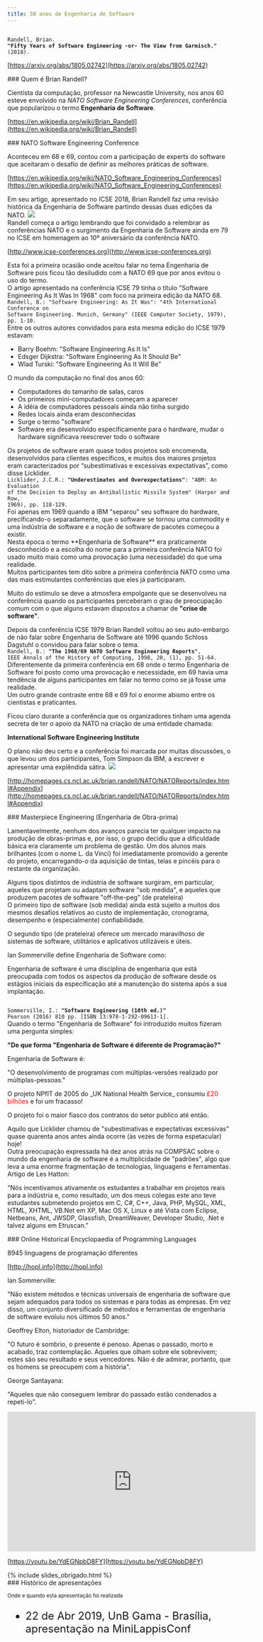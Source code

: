 ```yaml
---
title: 50 anos de Engenharia de Software
---
```


<section>
<code>
Randell, Brian.
<strong>"Fifty Years of Software Engineering -or- The View from Garmisch."</strong>
(2018).
</code>

[https://arxiv.org/abs/1805.02742](https://arxiv.org/abs/1805.02742)
</section>

<section>
### Quem é Brian Randell?

Cientista da computação, professor na Newcastle University, nos anos 60 esteve
envolvido na _NATO Software Engineering Conferences_, conferência que
popularizou o termo **Engenharia de Software**.

[https://en.wikipedia.org/wiki/Brian_Randell](https://en.wikipedia.org/wiki/Brian_Randell)
</section>

<section>
### NATO Software Engineering Conference

Aconteceu em 68 e 69, contou com a participação de experts do software
que aceitaram o desafio de definir as melhores práticas de software.

[https://en.wikipedia.org/wiki/NATO_Software_Engineering_Conferences](https://en.wikipedia.org/wiki/NATO_Software_Engineering_Conferences)
</section>

<section>
Em seu artigo, apresentado no ICSE 2018, Brian Randell faz uma revisão
histórica da Engenharia de Software partindo dessas duas edições da NATO.

<img src="/files/randell-paper.png" />
</section>

<section>
Randell começa o artigo lembrando que foi convidado a relembrar as conferências
NATO e o surgimento da Engenharia de Software ainda em 79 no ICSE em homenagem
ao 10º aniversário da conferência NATO.

[http://www.icse-conferences.org](http://www.icse-conferences.org)
</section>


<section>
Esta foi a primeira ocasião onde aceitou falar no tema Engenharia de Software
pois ficou tão desiludido com a NATO 69 que por anos evitou o uso do termo.
</section>

<section>
O artigo apresentado na conferência ICSE 79 tinha o título "Software
Engineering As It Was In 1968" com foco na primeira edição da NATO 68.

<code>
Randell, B.: "Software Engineering: As It Was": "4th International Conference on
Software Engineering. Munich, Germany" (IEEE Computer Society, 1979), pp. 1-10.
</code>
</section>

<section>
Entre os outros autores convidados para esta mesma edição do
ICSE 1979 estavam:

* Barry Boehm: "Software Engineering As It Is"
* Edsger Dijkstra: "Software Engineering As It Should Be"
* Wlad Turski: "Software Engineering As It Will Be"
</section>

<section>
O mundo da computação no final dos anos 60:

* Computadores do tamanho de salas, caros
* Os primeiros mini-computadores começam a aparecer
* A idéia de computadores pessoais ainda não tinha surgido
* Redes locais ainda eram desconhecidas
* Surge o termo "software"
* Software era desenvolvido específicamente para o hardware, mudar o hardware significava reescrever todo o software
</section>

<section>
Os projetos de software eram quase todos projetos sob encomenda,
desenvolvidos para clientes específicos, e muitos dos maiores projetos eram
caracterizados por “subestimativas e excessivas expectativas”, como disse
Licklider.

<code>
Licklider, J.C.R.: <strong>"Underestimates and Overexpectations"</strong>: "ABM: An Evaluation
of the Decision to Deploy an Antiballistic Missile System" (Harper and Row,
1969), pp. 118-129.
</code>
</section>

<section>
Foi apenas em 1969 quando a IBM "separou" seu software do hardware,
precificando-o separadamente, que o software se tornou uma commodity e uma
indústria de software e a noção de software de pacotes começou a existir.
</section>

<section>
Nesta época o termo **Engenharia de Software** era praticamente desconhecido e
a escolha do nome para a primeira conferência NATO foi usado muito mais como
uma provocação (uma necessidade) do que uma realidade.
</section>

<section>
Muitos participantes tem dito sobre a primeira conferência NATO como uma das
mais estimulantes conferências que eles já participaram.

Muito do estímulo se deve a atmosfera empolgante que se desenvolveu na
conferência quando os participantes perceberam o grau de preocupação comum com
o que alguns estavam dispostos a chamar de **"crise de software"**.
</section>



<section>
Depois da conferência ICSE 1979 Brian Randell voltou ao seu auto-embargo de não
falar sobre Engenharia de Software até 1996 quando Schloss Dagstuhl o convidou
para falar sobre o tema.

<code>
Randell, B.: <strong>"The 1968/69 NATO Software Engineering Reports"</strong>,
IEEE Annals of the History of Computing, 1998, 20, (1), pp. 51-64.
</code>
</section>

<section>
Diferentemente da primeira conferência em 68 onde o termo Engenharia de
Software foi posto como uma provocação e necessidade, em 69 havia uma tendência
de alguns participantes em falar no termo como se já fosse uma realidade.

</section>

<section>
Um outro grande contraste entre 68 e 69
foi o enorme abismo entre os cientistas e praticantes.

Ficou claro durante a conferência que os organizadores tinham uma agenda
secreta de ter o apoio da NATO na criação de uma entidade chamada:

**International Software Engineering Institute**
</section>

<section>
O plano não deu certo e a conferência foi marcada por muitas discussões, o
que levou um dos participantes, Tom Simpson da IBM, a escrever e apresentar uma
explêndida sátira.

<img src="/files/masterpiece-engineering.png" />

[http://homepages.cs.ncl.ac.uk/brian.randell/NATO/NATOReports/index.html#Appendix](http://homepages.cs.ncl.ac.uk/brian.randell/NATO/NATOReports/index.html#Appendix)
</section>

<section>
### Masterpiece Engineering (Engenharia de Obra-prima)

Lamentavelmente, nenhum dos avanços parecia ter qualquer impacto na produção de
obras-primas e, por isso, o grupo decidiu que a dificuldade básica era
claramente um problema de gestão. Um dos alunos mais brilhantes (com o nome L.
da Vinci) foi imediatamente promovido a gerente do projeto, encarregando-o da
aquisição de tintas, telas e pincéis para o restante da organização.
</section>

<section>
Alguns tipos distintos de indústria de software surgiram,
em particular, aqueles que projetam ou adaptam software "sob medida", e aqueles
que produzem pacotes de software "off-the-peg" (de prateleira)
</section>

<section>
O primeiro tipo de software (sob medida) ainda está sujeito a muitos dos mesmos
desafios relativos ao custo de implementação, cronograma, desempenho e
(especialmente) confiabilidade.

O segundo tipo (de prateleira) oferece um mercado maravilhoso de sistemas de
software, utilitários e aplicativos utilizáveis e úteis.
</section>

<section>
Ian Sommerville define Engenharia de Software como:

Engenharia de software é uma disciplina de engenharia que está preocupada com
todos os aspectos da produção de software desde os estágios iniciais da
especificação até a manutenção do sistema após a sua implantação.

<code>
Sommerville, I.: <strong>"Software Engineering (10th ed.)"</strong>
Pearson (2016) 810 pp. [ISBN 13:978-1-292-09613-1].
</code>
</section>

<section>
Quando o termo "Engenharia de Software" foi introduzido muitos
fizeram uma pergunta simples:

**"De que forma "Engenharia de Software é diferente de Programação?"**

</section>

<section>
Engenharia de Software é:

"O desenvolvimento de programas com múltiplas-versões realizado por múltiplas-pessoas."
</section>

<section>
O projeto NPfIT de 2005 do _UK National Health Service_ consumiu <span
style="color:red">£20 bilhões</span> e foi um fracasso!

O projeto foi o maior fiasco dos contratos do setor publico até então.
</section>

<section>
Aquilo que Licklider chamou de "subestimativas e expectativas excessivas" quase
quarenta anos antes ainda ocorre (às vezes de forma espetacular) hoje!
</section>

<section>
Outra preocupação expressada há dez anos atrás na COMPSAC sobre o mundo da
engenharia de software é a multiplicidade de "padrões", algo que leva a uma
enorme fragmentação de tecnologias, linguagens e ferramentas.

</section>

<section>
Artigo de Les Hatton:

"Nós incentivamos ativamente os estudantes a trabalhar em projetos reais para a
indústria e, como resultado, um dos meus colegas este ano teve estudantes
submetendo projetos em C, C#, C++, Java, PHP, MySQL, XML, HTML, XHTML, VB.Net
em XP, Mac OS X, Linux e até Vista com Eclipse, Netbeans, Ant, JWSDP,
Glassfish, DreamWeaver, Developer Studio, .Net e talvez alguns em Etruscan."

<!--
<code>
Hatton, L.: <strong>"Professionalism in IT"</strong>,
Safety Critical Systems Club, 2008, 17, (2).
[http://www.leshatton.org/Documents/Professionalism_2007.pdf (Accessed 16 April 2018)].
</code>
-->
</section>


<section>
### Online Historical Encyclopaedia of Programming Languages

8945 linguagens de programação diferentes

[http://hopl.info](http://hopl.info)
</section>


<section>
Ian Sommerville:

"Não existem métodos e técnicas universais de engenharia de software que sejam
adequados para todos os sistemas e para todas as empresas. Em vez disso, um
conjunto diversificado de métodos e ferramentas de engenharia de software
evoluiu nos últimos 50 anos."
</section>


<section>
Geoffrey Elton, historiador de Cambridge:

"O futuro é sombrio, o presente é penoso. Apenas o passado, morto e acabado,
traz contemplação. Aqueles que olham sobre ele sobrevivem; estes são seu
resultado e seus vencedores. Não é de admirar, portanto, que os homens se
preocupem com a história".
</section>

<section>
George Santayana:

"Aqueles que não conseguem lembrar do passado estão condenados a repeti-lo".
</section>

<section>
<iframe width="560" height="315" src="https://www.youtube.com/embed/YdEGNpbD8FY" frameborder="0" allow="accelerometer; autoplay; encrypted-media; gyroscope; picture-in-picture" allowfullscreen></iframe>

[https://youtu.be/YdEGNpbD8FY](https://youtu.be/YdEGNpbD8FY)
</section>

<section data-background="#c4a000" data-background-transition="slide">
<section>
{% include slides_obrigado.html %}
</section>
<section>
### Histórico de apresentações

<small>Onde e quando esta apresentação foi realizada</small>

<ul style="font-size: 24px">
  <li>22 de Abr 2019, UnB Gama - Brasília, apresentação na MiniLappisConf</li>
</ul>
</section>
</section>
